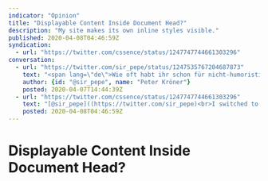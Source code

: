 ```yaml
---
indicator: "Opinion"
title: "Displayable Content Inside Document Head?"
description: "My site makes its own inline styles visible."
published: 2020-04-08T04:46:59Z
syndication:
  - url: "https://twitter.com/cssence/status/1247747744661303296"
conversation:
  - url: "https://twitter.com/sir_pepe/status/1247535767204687873"
    text: "<span lang=\"de\">Wie oft habt ihr schon für nicht-humoristische Zwecke &lt;script&gt;, &lt;head&gt; usw. sichtbar gemacht und wie normale Elemente verwendet?</span>"
    author: {id: "@sir_pepe", name: "Peter Kröner"}
    posted: 2020-04-07T14:44:39Z
  - url: "https://twitter.com/cssence/status/1247747744661303296"
    text: "[@sir_pepe]((https://twitter.com/sir_pepe)<br>I switched to <code>head {display:block}</code> on my personal site 5+ years ago. Still on. But I’m not sure if this qualifies as nonhumorous.<br>[cssence.com/2015/head-display-block](https://cssence.com/2015/head-display-block)"
    posted: 2020-04-08T04:46:59Z
---
```


# Displayable Content Inside Document Head?
